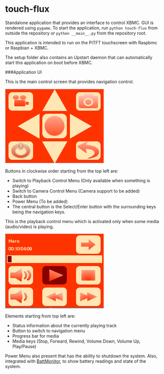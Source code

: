 touch-flux
==========

Standalone application that provides an interface to control XBMC. GUI is rendered using `pygame`. 
To start the application, run `python touch-flux` from outside the repository or `python __main__.py` from the repository root.

This application is intended to run on the PiTFT touchscreen with Raspbmc or Raspbian + XBMC. 

The setup folder also contains an Upstart daemon that can automatically start this application on boot before XBMC.

###Application UI

This is the main control screen that provides navigation control.

<img src="https://raw.githubusercontent.com/lumened/touch-flux/master/screenshots/screen1.png">

Buttons in clockwise order starting from the top left are:

- Switch to Playback Control Menu (Only available when something is playing)
- Switch to Camera Control Menu (Camera support to be added)
- Back button
- Power Menu (To be added)
- The central button is the Select/Enter button with the surrounding keys being the navigation keys.

This is the playback control menu which is activated only when some media (audio/video) is playing.

<img src="https://raw.githubusercontent.com/lumened/touch-flux/master/screenshots/screen2.png">

Elements starting from top left are:
- Status information about the currently playing track
- Button to switch to navigation menu
- Progress bar for media
- Media keys (Stop, Forward, Rewind, Volume Down, Volume Up, Play/Pause)

Power Menu also present that has the ability to shutdown the system. Also, integrated with [BattMonitor](https://github.com/lumened/battmonitor), to show battery readings and state of the system.

